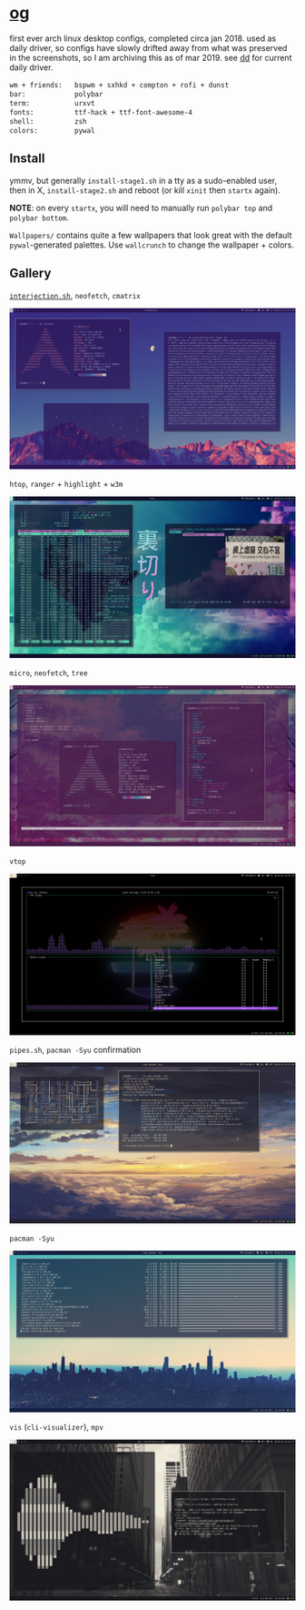 # [og](https://jrl.ninja/configs/og)

first ever arch linux desktop configs, completed circa jan 2018. used as daily driver, so configs have slowly drifted away from what was preserved in the screenshots, so I am archiving this as of mar 2019. see [dd](https://github.com/joshuarli/dd) for current daily driver.


```
wm + friends:   bspwm + sxhkd + compton + rofi + dunst
bar:            polybar
term:           urxvt
fonts:          ttf-hack + ttf-font-awesome-4
shell:          zsh
colors:         pywal
```


## Install

ymmv, but generally `install-stage1.sh` in a tty as a sudo-enabled user, then in X, `install-stage2.sh` and reboot (or kill `xinit` then `startx` again).

**NOTE**: on every `startx`, you will need to manually run `polybar top` and `polybar bottom`.

`Wallpapers/` contains quite a few wallpapers that look great with the default `pywal`-generated palettes. Use `wallcrunch` to change the wallpaper + colors.


## Gallery

[`interjection.sh`](https://github.com/JoshuaRLi/interjection.sh), `neofetch`, `cmatrix`

![](./gallery/1.jpg?raw=true)

`htop`, `ranger` + `highlight` + `w3m`

![](./gallery/2.jpg?raw=true)

`micro`, `neofetch`, `tree`

![](./gallery/3.jpg?raw=true)

`vtop`

![](./gallery/4.jpg?raw=true)

`pipes.sh`, `pacman -Syu` confirmation

![](./gallery/5.jpg?raw=true)

`pacman -Syu`

![](./gallery/6.jpg?raw=true)

`vis` (`cli-visualizer`), `mpv`

![](./gallery/7.jpg?raw=true)
